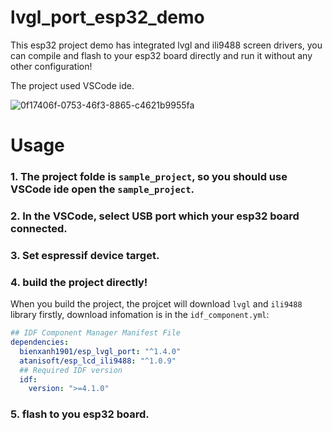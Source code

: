 # lvgl_port_esp32_demo
This esp32 project demo has integrated lvgl and ili9488 screen drivers, you can compile and flash to your esp32 board directly and run it without any other configuration! 

  
The project used VSCode ide.  

![0f17406f-0753-46f3-8865-c4621b9955fa](https://github.com/GitHubWanglei/lvgl_port_esp32_demo/assets/16434720/fc1099ea-05b8-41cd-8b4c-553127f03a09)

# Usage
### 1. The project folde is `sample_project`, so you should use VSCode ide open the `sample_project`.
### 2. In the VSCode, select USB port which your esp32 board connected.
### 3. Set espressif device target.
### 4. build the project directly!
When you build the project, the projcet will download `lvgl` and `ili9488` library firstly, download infomation is in the `idf_component.yml`:
```yml
## IDF Component Manager Manifest File
dependencies:
  bienxanh1901/esp_lvgl_port: "^1.4.0"
  atanisoft/esp_lcd_ili9488: "^1.0.9"
  ## Required IDF version
  idf:
    version: ">=4.1.0"
```
### 5. flash to you esp32 board.
